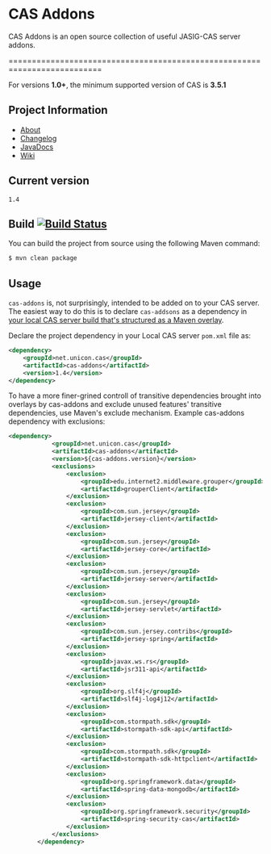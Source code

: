 # CAS Addons
CAS Addons is an open source collection of useful JASIG-CAS server addons.

==========================================================================

For versions **1.0+**, the minimum supported version of CAS is **3.5.1**


## Project Information

* [About](http://unicon.github.io/cas-addons/)
* [Changelog](https://github.com/Unicon/cas-addons/blob/master/changelog.md) 
* [JavaDocs](http://unicon.github.com/cas-addons/apidocs/index.html)
* [Wiki](https://github.com/Unicon/cas-addons/wiki)

## Current version
`1.4`

## Build [![Build Status](https://secure.travis-ci.org/Unicon/cas-addons.png)](http://travis-ci.org/Unicon/cas-addons)
You can build the project from source using the following Maven command:

```bash
$ mvn clean package
```

## Usage

`cas-addons` is, not surprisingly, intended to be added on to your CAS server.  The easiest way to do this is to declare `cas-addsons` as a dependency in [your local CAS server build that's structured as a Maven overlay](https://wiki.jasig.org/display/CASUM/Best+Practice+-+Setting+Up+CAS+Locally+using+the+Maven2+WAR+Overlay+Method).

Declare the project dependency in your Local CAS server `pom.xml` file as:
```xml
<dependency>
    <groupId>net.unicon.cas</groupId>
    <artifactId>cas-addons</artifactId>
    <version>1.4</version>
</dependency>
```

To have a more finer-grined controll of transitive dependencies brought into overlays by cas-addons and exclude unused features' transitive dependencies, use Maven's exclude mechanism. Example cas-addons dependency with exclusions:

```xml
<dependency>
            <groupId>net.unicon.cas</groupId>
            <artifactId>cas-addons</artifactId>
            <version>${cas-addons.version}</version>			
            <exclusions>                
                <exclusion>
                    <groupId>edu.internet2.middleware.grouper</groupId>
                    <artifactId>grouperClient</artifactId>
                </exclusion>
                <exclusion>
                    <groupId>com.sun.jersey</groupId>
                    <artifactId>jersey-client</artifactId>
                </exclusion>
                <exclusion>
                    <groupId>com.sun.jersey</groupId>
                    <artifactId>jersey-core</artifactId>
                </exclusion>
                <exclusion>
                    <groupId>com.sun.jersey</groupId>
                    <artifactId>jersey-server</artifactId>
                </exclusion>
                <exclusion>
                    <groupId>com.sun.jersey</groupId>
                    <artifactId>jersey-servlet</artifactId>
                </exclusion>
                <exclusion>
                    <groupId>com.sun.jersey.contribs</groupId>
                    <artifactId>jersey-spring</artifactId>
                </exclusion>
                <exclusion>
                    <groupId>javax.ws.rs</groupId>
                    <artifactId>jsr311-api</artifactId>
                </exclusion>
                <exclusion>
                    <groupId>org.slf4j</groupId>
                    <artifactId>slf4j-log4j12</artifactId>
                </exclusion>
                <exclusion>
                    <groupId>com.stormpath.sdk</groupId>
                    <artifactId>stormpath-sdk-api</artifactId>
                </exclusion>
                <exclusion>
                    <groupId>com.stormpath.sdk</groupId>
                    <artifactId>stormpath-sdk-httpclient</artifactId>
                </exclusion>
                <exclusion>
                    <groupId>org.springframework.data</groupId>
                    <artifactId>spring-data-mongodb</artifactId>
                </exclusion>
                <exclusion>
                    <groupId>org.springframework.security</groupId>
                    <artifactId>spring-security-cas</artifactId>
                </exclusion>
            </exclusions>
        </dependency>
```
